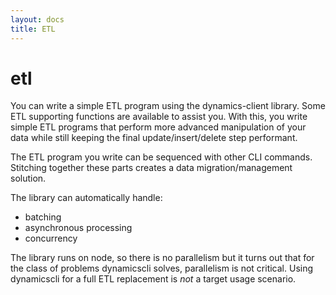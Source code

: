 ```yaml
---
layout: docs
title: ETL
---
```


# etl

You can write a simple ETL program using the dynamics-client library. Some ETL
supporting functions are available to assist you. With this, you write simple
ETL programs that perform more advanced manipulation of your data while still
keeping the final update/insert/delete step performant.

The ETL program you write can be sequenced with other CLI commands. Stitching
together these parts creates a data migration/management solution.

The library can automatically handle:

* batching
* asynchronous processing
* concurrency

The library runs on node, so there is no parallelism but it turns out that for
the class of problems dynamicscli solves, parallelism is not critical. Using
dynamicscli for a full ETL replacement is *not* a target usage scenario.

